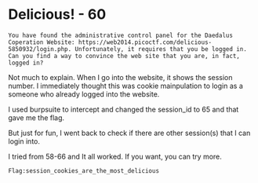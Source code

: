 # Delicious! - 60

```
You have found the administrative control panel for the Daedalus Coperation Website: https://web2014.picoctf.com/delicious-5850932/login.php. Unfortunately, it requires that you be logged in. Can you find a way to convince the web site that you are, in fact, logged in?
```

Not much to explain. When I go into the website, it shows the session number.
I immediately thought this was cookie mainpulation to login as a someone who already logged into the website.

I used burpsuite to intercept and changed the session_id to 65 and that gave me the flag.

But just for fun, I went back to check if there are other session(s) that I can login into.

I tried from 58-66 and It all worked. If you want, you can try more.

```
Flag:session_cookies_are_the_most_delicious
```
